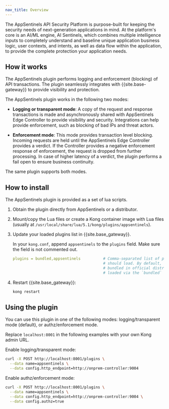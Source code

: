 ```yaml
---
nav_title: Overview
---
```

The AppSentinels API Security Platform is purpose-built for keeping the security needs of next-generation applications in mind.
At the platform's core is an AI/ML engine, AI Sentinels, which combines multiple intelligence inputs to completely understand and baseline unique application business logic, user contexts, and intents, as well as data flow within the application, to provide the complete protection your application needs.

## How it works

The AppSentinels plugin performs logging and enforcement (blocking) of API transactions. The plugin seamlessly integrates with {{site.base-gateway}} to provide visibility and protection.

The AppSentinels plugin works in the following two modes:
* **Logging or transparent mode**: A copy of the request and response transactions is made and asynchronously shared with AppSentinels Edge Controller to provide visibility and security. Integrations can help provide enforcement, such as blocking of bad IPs and threat actors.

* **Enforcement mode**: This mode provides transaction level blocking. Incoming requests are held until the AppSentinels Edge Controller provides a verdict.
If the Controller provides a negative enforcement response of enforcement, the request is dropped from further processing.
In case of higher latency of a verdict, the plugin performs a fail open to ensure business continuity.

The same plugin supports both modes.

## How to install

The AppSentinels plugin is provided as a set of lua scripts.

1. Obtain the plugin directly from AppSentinels or a distributor.

2. Mount/copy the Lua files or create a Kong container image with Lua files (usually at `/usr/local/share/lua/5.1/kong/plugins/appsentinels`).

3. Update your loaded plugins list in {{site.base_gateway}}.

    In your `kong.conf`, append `appsentinels` to the `plugins` field. Make sure the field is not commented out.

    ```yaml
    plugins = bundled,appsentinels          # Comma-separated list of plugins this node
                                            # should load. By default, only plugins
                                            # bundled in official distributions are
                                            # loaded via the `bundled` keyword.
    ```

4. Restart {{site.base_gateway}}:

    ```sh
    kong restart
    ```

## Using the plugin

You can use this plugin in one of the following modes: logging/transparent mode (default), or authz/enforcement mode.

Replace `localhost:8001` in the following examples with your own Kong admin URL. 

Enable logging/transparent mode:
```sh
curl -X POST http://localhost:8001/plugins \
  --data name=appsentinels \
  --data config.http_endpoint=http://onprem-controller:9004
```

Enable authz/enforcement mode:
```sh
curl -X POST http://localhost:8001/plugins \
  --data name=appsentinels \
  --data config.http_endpoint=http://onprem-controller:9004 \
  --data config.authz=true
```
